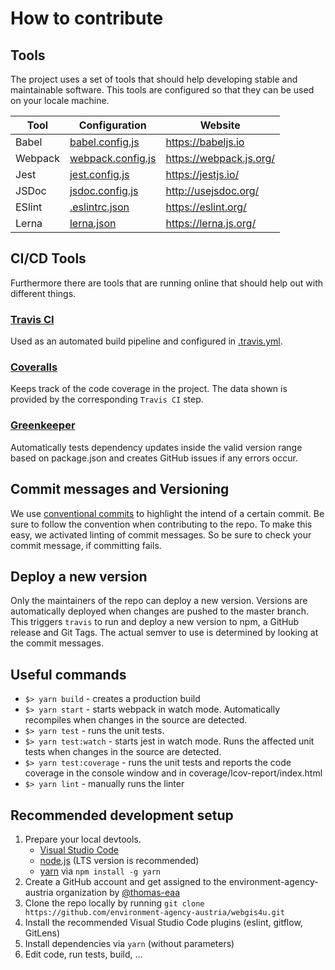 # How to contribute

## Tools
The project uses a set of tools that should help developing stable and maintainable software.
This tools are configured so that they can be used on your locale machine.

Tool | Configuration | Website
---- | ------------- | -------
Babel | [babel.config.js](./babel.config.js) | https://babeljs.io
Webpack | [webpack.config.js](./webpack.config.js) | https://webpack.js.org/
Jest | [jest.config.js](./jest.config.js) | https://jestjs.io/
JSDoc | [jsdoc.config.js](./jsdoc.config.js) | http://usejsdoc.org/
ESlint | [.eslintrc.json](./.eslintrc.json) | https://eslint.org/
Lerna | [lerna.json](./lerna.json) | https://lerna.js.org/

## CI/CD Tools
Furthermore there are tools that are running online that should help out with different things.

### [Travis CI](https://travis-ci.com/environment-agency-austria/webgis4u.svg?branch=master)
Used as an automated build pipeline and configured in [.travis.yml](./.travis.yml).

### [Coveralls](https://coveralls.io/repos/github/environment-agency-austria/webgis4u/badge.svg?branch=master)
Keeps track of the code coverage in the project. The data shown is provided by the corresponding `Travis CI` step.

### [Greenkeeper](https://badges.greenkeeper.io/environment-agency-austria/webgis4u.svg)
Automatically tests dependency updates inside the valid version range based on package.json and creates GitHub issues if any errors occur.

## Commit messages and Versioning
We use [conventional commits](https://www.conventionalcommits.org/en/v1.0.0/) to highlight the intend of a certain commit. Be sure to follow the convention when contributing to the repo. To make this easy, we activated linting of commit messages. So be sure to check your commit message, if committing fails.

## Deploy a new version
Only the maintainers of the repo can deploy a new version.
Versions are automatically deployed when changes are pushed to the master branch. This triggers `travis` to run and deploy a new version to npm, a GitHub release and Git Tags. The actual semver to use is determined by looking at the commit messages.

## Useful commands
* `$> yarn build` - creates a production build
* `$> yarn start` - starts webpack in watch mode. Automatically recompiles when changes in the source are detected.
* `$> yarn test` - runs the unit tests.
* `$> yarn test:watch` - starts jest in watch mode. Runs the affected unit tests when changes in the source are detected.
* `$> yarn test:coverage` - runs the unit tests and reports the code coverage in the console window and in coverage/lcov-report/index.html
* `$> yarn lint` - manually runs the linter

## Recommended development setup
1. Prepare your local devtools.
    * [Visual Studio Code](https://code.visualstudio.com/)
    * [node.js](https://nodejs.org/en/) (LTS version is recommended)
    * [yarn](https://yarnpkg.com/lang/en/) via `npm install -g yarn`
1. Create a GitHub account and get assigned to the environment-agency-austria organization by [@thomas-eaa](https://github.com/thomas-eaa)
2. Clone the repo locally by running `git clone https://github.com/environment-agency-austria/webgis4u.git`
3. Install the recommended Visual Studio Code plugins (eslint, gitflow, GitLens)
4. Install dependencies via `yarn` (without parameters)
5. Edit code, run tests, build, ...
